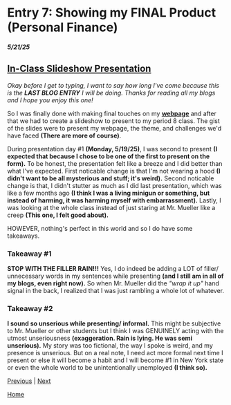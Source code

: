 # Entry 7: Showing my FINAL Product (Personal Finance)
##### 5/21/25

## [In-Class Slideshow Presentation](https://docs.google.com/presentation/d/1l8HibQ5TgIsmAdhigLwPuNuMtffFIAh7fjHVrmLp46c/edit?slide=id.p#slide=id.p)

*Okay before I get to typing, I want to say how long I've come because this is the **LAST BLOG ENTRY** I will be doing. Thanks for reading all my blogs and I hope you enjoy this one!*

So I was finally done with making final touches on my **[webpage](https://rains1435.github.io/sep10-freedom-project/)** and after that we had to create a slideshow to present to my period 8 class. The gist of the slides were to present my webpage, the theme, and challenges we'd have faced **(There are more of course)**.

During presentation day #1 **(Monday, 5/19/25)**, I was second to present **(I expected that because I chose to be one of the first to present on the form).** To be honest, the presentation felt like a breeze and I did better than what I've expected. First noticable change is that I'm not wearing a hood **(I didn't want to be all mysterious and stuff; it's weird).** Second noticable change is that, I didn't stutter as much as I did last presentation, which was like a few months ago **(I think I was a living minigun or something, but instead of harming, it was harming myself with embarrassment).** Lastly, I was looking at the whole class instead of just staring at Mr. Mueller like a creep **(This one, I felt good about).**

HOWEVER, nothing's perfect in this world and so I do have some takeaways.
### Takeaway #1
**STOP WITH THE FILLER RAIN!!!** Yes, I do indeed be adding a LOT of filler/ unnecessary words in my sentences while presenting **(and I still am in all of my blogs, even right now).** So when Mr. Mueller did the *"wrap it up"* hand signal in the back, I realized that I was just rambling a whole lot of whatever.

### Takeaway #2
**I sound so unserious while presenting/ informal.** This might be subjective to Mr. Mueller or other students but I think I was GENUINELY acting with the utmost unseriousness **(exaggeration. Rain is lying. He was semi unserious).** My story was too fictional, the way I spoke is weird, and my presence is unserious. But on a real note, I need act more formal next time I present or else it will become a habit and I will become #1 in New York state or even the whole world to be unintentionally unemployed **(I think so).**

[Previous](entry06.md) | [Next](entry08.md)

[Home](../README.md)
